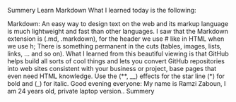 Summery
Learn Markdown
What I learned today is the following:

Markdown: An easy way to design text on the web and its markup language is much lightweight and fast than other languages. I saw that the Markdown extension is (.md, .markdown), for the header we use # like in HTML when we use h; There is something permanent in the cuts (tables, images, lists, links, ... and so on).
What I learned from this beautiful viewing is that GitHub helps build all sorts of cool things and lets you convert GitHub repositories into web sites consistent with your business or project, base pages that even need HTML knowledge. Use the (**, __) effects for the star line (*) for bold and (_) for italic. Good evening everyone: My name is Ramzi Zaboun, I am 24 years old, private laptop version..
Summery
